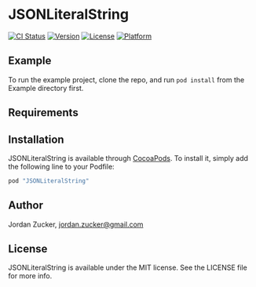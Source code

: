 # JSONLiteralString

[![CI Status](http://img.shields.io/travis/jzucker2/JSONLiteralString.svg?style=flat)](https://travis-ci.org/jzucker2/JSONLiteralString)
[![Version](https://img.shields.io/cocoapods/v/JSONLiteralString.svg?style=flat)](http://cocoapods.org/pods/JSONLiteralString)
[![License](https://img.shields.io/cocoapods/l/JSONLiteralString.svg?style=flat)](http://cocoapods.org/pods/JSONLiteralString)
[![Platform](https://img.shields.io/cocoapods/p/JSONLiteralString.svg?style=flat)](http://cocoapods.org/pods/JSONLiteralString)

## Example

To run the example project, clone the repo, and run `pod install` from the Example directory first.

## Requirements

## Installation

JSONLiteralString is available through [CocoaPods](http://cocoapods.org). To install
it, simply add the following line to your Podfile:

```ruby
pod "JSONLiteralString"
```

## Author

Jordan Zucker, jordan.zucker@gmail.com

## License

JSONLiteralString is available under the MIT license. See the LICENSE file for more info.

